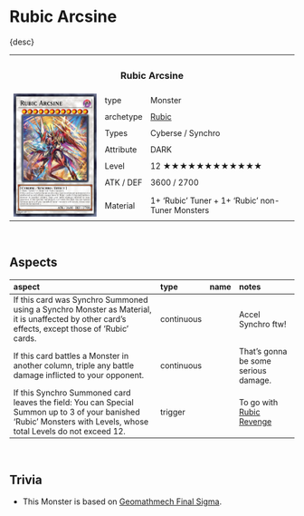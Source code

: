 # Rubic Arcsine

{desc}


<table>
  <tr>
    <th colspan="3"> <h3> Rubic Arcsine </h3> </th>
  </tr>
  <tr>
    <td rowspan="8"> <img src="../../../../.assets/cards/synchro/Rubic Arcsine.png" width="320px"> </td>
  </tr>
  <tr>
    <td> type </td>
    <td> Monster </td>
  </tr>
  <tr>
    <td> archetype </td>
    <td> <a href="../../archetypes/Rubic.md">Rubic</a> </td>
  </tr>
  <tr>
    <td> Types </td>
    <td> Cyberse / Synchro </td>
  </tr>
  <tr>
    <td> Attribute </td>
    <td> DARK </td>
  </tr>
  <tr>
    <td> Level </td>
    <td> 12 ★★★★★★★★★★★★ </td>
  </tr>
  <tr>
    <td> ATK / DEF </td>
    <td> 3600 / 2700 </td>
  </tr>
  <tr>
    <td> Material </td>
    <td> 1+ ‘Rubic’ Tuner + 1+ ‘Rubic’ non-Tuner Monsters </td>
  </tr>
</table>


<br>


## Aspects

| aspect | type | name | notes |
| :----- | :--- | :--- | :---- |
| If this card was Synchro Summoned using a Synchro Monster as Material, it is unaffected by other card’s effects, except those of ‘Rubic’ cards. | continuous | | Accel Synchro ftw! |
| If this card battles a Monster in another column, triple any battle damage inflicted to your opponent. | continuous | | That’s gonna be some serious damage. |
| If this Synchro Summoned card leaves the field: You can Special Summon up to 3 of your banished ‘Rubic’ Monsters with Levels, whose total Levels do not exceed 12. | trigger | | To go with [Rubic Revenge](../../../archetypes/Rubic.md#Trap-Interruption) |


<br>


## Trivia

- This Monster is based on [Geomathmech Final Sigma](https://yugipedia.com/wiki/Geomathmech_Final_Sigma).
